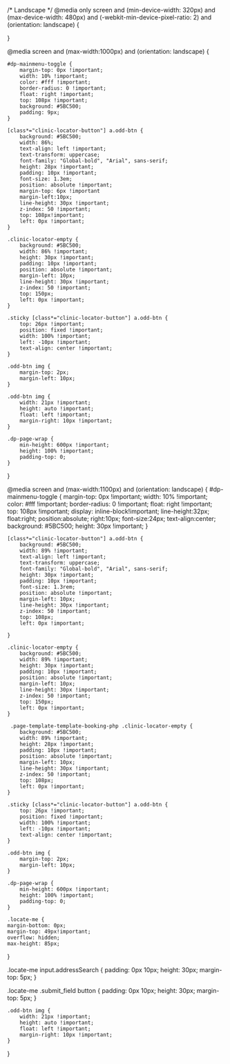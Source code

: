  

/* Landscape */
@media only screen 
  and (min-device-width: 320px) 
  and (max-device-width: 480px)
  and (-webkit-min-device-pixel-ratio: 2)
  and (orientation: landscape) {

}



@media screen and (max-width:1000px)  and (orientation: landscape) {





    #dp-mainmenu-toggle {
        margin-top: 0px !important;
        width: 10% !important;
        color: #fff !important;
        border-radius: 0 !important;
        float: right !important;
        top: 108px !important;
        background: #5BC500;
        padding: 9px;
    }

    [class*="clinic-locator-button"] a.odd-btn {
        background: #5BC500;
        width: 86%;
        text-align: left !important;
        text-transform: uppercase;
        font-family: "Global-bold", "Arial", sans-serif;
        height: 28px !important;
        padding: 10px !important;
        font-size: 1.3em;
        position: absolute !important;
        margin-top: 6px !important
        margin-left:10px;
        line-height: 30px !important;
        z-index: 50 !important;
        top: 108px!important;
        left: 0px !important;
    }

    .clinic-locator-empty {
        background: #5BC500;
        width: 86% !important;
        height: 30px !important;
        padding: 10px !important;
        position: absolute !important;
        margin-left: 10px;
        line-height: 30px !important;
        z-index: 50 !important;
        top: 150px;
        left: 0px !important;
    }

    .sticky [class*="clinic-locator-button"] a.odd-btn {
        top: 26px !important;
        position: fixed !important;
        width: 100% !important;
        left: -10px !important;
        text-align: center !important;
    }

    .odd-btn img {
        margin-top: 2px;
        margin-left: 10px;
    }

    .odd-btn img {
        width: 21px !important;
        height: auto !important;
        float: left !important;
        margin-right: 10px !important;
    }

    .dp-page-wrap {
        min-height: 600px !important;
        height: 100% !important;
        padding-top: 0;
    }

}





@media screen and (max-width:1100px) and (orientation: landscape) {
    #dp-mainmenu-toggle {
        margin-top: 0px !important;
        width: 10% !important;
        color: #fff !important;
        border-radius: 0 !important;
        float: right !important;
        top: 108px !important;
		display: inline-block!important;
		line-height:32px;
		float:right;
		position:absolute;
		right:10px;
		font-size:24px;
		text-align:center;
		background: #5BC500;
		height: 30px !important;
	}

    [class*="clinic-locator-button"] a.odd-btn {
        background: #5BC500;
        width: 89% !important;
        text-align: left !important;
        text-transform: uppercase;
        font-family: "Global-bold", "Arial", sans-serif;
        height: 30px !important;
        padding: 10px !important;
        font-size: 1.3rem;
        position: absolute !important;
        margin-left: 10px;
        line-height: 30px !important;
        z-index: 50 !important;
        top: 108px;
        left: 0px !important;
        
    }

    .clinic-locator-empty {
        background: #5BC500;
        width: 89% !important;
        height: 30px !important;
        padding: 10px !important;
        position: absolute !important;
        margin-left: 10px;
        line-height: 30px !important;
        z-index: 50 !important;
        top: 150px;
        left: 0px !important;
    }

     .page-template-template-booking-php .clinic-locator-empty {
        background: #5BC500;
        width: 89% !important;
        height: 28px !important;
        padding: 10px !important;
        position: absolute !important;
        margin-left: 10px;
        line-height: 30px !important;
        z-index: 50 !important;
        top: 108px;
        left: 0px !important;
    }

    .sticky [class*="clinic-locator-button"] a.odd-btn {
        top: 26px !important;
        position: fixed !important;
        width: 100% !important;
        left: -10px !important;
        text-align: center !important;
    }

    .odd-btn img {
        margin-top: 2px;
        margin-left: 10px;
    }

    .dp-page-wrap {
        min-height: 600px !important;
        height: 100% !important;
        padding-top: 0;
    }

    .locate-me {
    margin-bottom: 0px;
    margin-top: 49px!important;
    overflow: hidden;
    max-height: 85px;
}

.locate-me input.addressSearch {
    padding: 0px 10px;
    height: 30px;
    margin-top: 5px;
}

.locate-me .submit_field button {
    padding: 0px 10px;
    height: 30px;
    margin-top: 5px;
}

    .odd-btn img {
        width: 21px !important;
        height: auto !important;
        float: left !important;
        margin-right: 10px !important;
    }

}